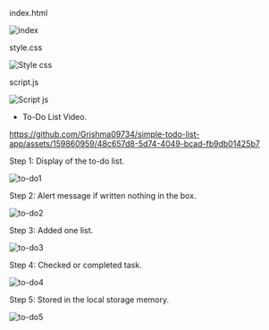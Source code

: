 index.html


![index](https://github.com/Grishma09734/simple-todo-list-app/assets/159860959/1a98da68-9721-4a6e-bd4a-d8b582caeedb)


style.css


![Style css](https://github.com/Grishma09734/simple-todo-list-app/assets/159860959/d3a2898e-5ae0-43d1-b578-68127814c3a6)


script.js


![Script js](https://github.com/Grishma09734/simple-todo-list-app/assets/159860959/dcb91986-d99e-4c27-b196-c8af65767055)


* To-Do List Video.



https://github.com/Grishma09734/simple-todo-list-app/assets/159860959/48c657d8-5d74-4049-bcad-fb9db01425b7




Step 1: Display of the to-do list.



![to-do1](https://github.com/Grishma09734/simple-todo-list-app/assets/159860959/b6c71515-54be-4a53-a855-5a8f6fd7d114)



Step 2: Alert message if written nothing in the box.


![to-do2](https://github.com/Grishma09734/simple-todo-list-app/assets/159860959/ced51091-e2c5-4e0c-b7bc-a098bf3c65a4)



Step 3: Added one list.


![to-do3](https://github.com/Grishma09734/simple-todo-list-app/assets/159860959/ea62869d-61cf-4c21-9253-5402c6702207)



Step 4: Checked or completed task.



![to-do4](https://github.com/Grishma09734/simple-todo-list-app/assets/159860959/d9f57939-5994-47de-b16c-dcfbdabbdd49)



Step 5: Stored in the local storage memory.



![to-do5](https://github.com/Grishma09734/simple-todo-list-app/assets/159860959/0945ad2f-56c0-4cc1-9400-4f10650e6dcd)
